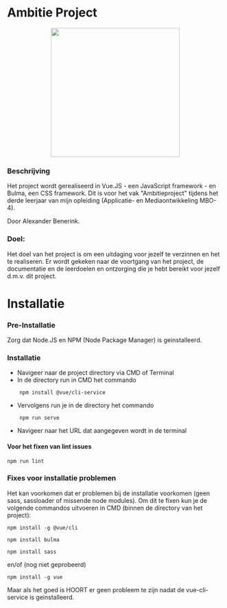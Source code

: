 # Ambitie Project
<p align="center"><img src="https://i.imgur.com/8P8yYJ8.png" width="300" height="300"></p>

### Beschrijving

Het project wordt gerealiseerd in Vue.JS - een JavaScript framework - en Bulma, een CSS framework. Dit is voor het vak "Ambitieproject" tijdens het derde leerjaar van mijn opleiding (Applicatie- en Mediaontwikkeling MBO-4). 

Door Alexander Benerink.

### Doel:

Het doel van het project is om een uitdaging voor jezelf te verzinnen en het te realiseren. Er wordt gekeken naar de voortgang van het project, de documentatie en de leerdoelen en ontzorging die je hebt bereikt voor jezelf d.m.v. dit project.

# Installatie

### Pre-Installatie

Zorg dat Node.JS en NPM (Node Package Manager) is geinstalleerd.

### Installatie
* Navigeer naar de project directory via CMD of Terminal
* In de directory run in CMD het commando
```
    npm install @vue/cli-service
```
* Vervolgens run je in de directory het commando
```
    npm run serve 
```
* Navigeer naar het URL dat aangegeven wordt in de terminal

#### Voor het fixen van lint issues

```
npm run lint
```

### Fixes voor installatie problemen
Het kan voorkomen dat er problemen bij de installatie voorkomen (geen sass, sassloader of missende node modules).
Om dit te fixen kun je de volgende commandos uitvoeren in CMD (binnen de directory van het project):

```
npm install -g @vue/cli
```

```
npm install bulma
```

```
npm install sass
```
en/of (nog niet geprobeerd)

```
npm install -g vue
```
Maar als het goed is HOORT er geen probleem te zijn nadat de vue-cli-service is geinstalleerd.
